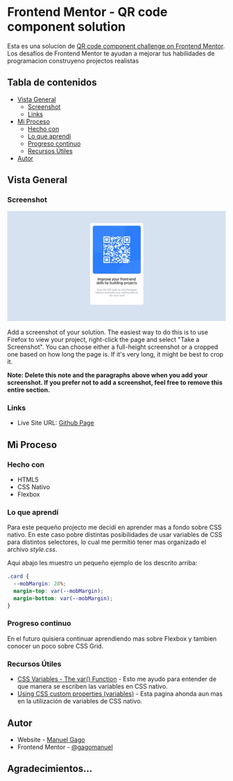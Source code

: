 # Frontend Mentor - QR code component solution

Esta es una solucion de [QR code component challenge on Frontend Mentor](https://www.frontendmentor.io/challenges/qr-code-component-iux_sIO_H). Los desafíos de Frontend Mentor te ayudan a mejorar tus habilidades de programacion construyeno projectos realistas

## Tabla de contenidos

- [Vista General](#vista-general)
  - [Screenshot](#screenshot)
  - [Links](#links)
- [Mi Proceso](#mi-proceso)
  - [Hecho con](#hecho-con)
  - [Lo que aprendí](#lo-que-aprendí)
  - [Progreso continuo](#progreso-continuo)
  - [Recursos Útiles](#recursos-útiles)
- [Autor](#autor)


## Vista General

### Screenshot

![Screenshot de versión Desktop](./screenshot.jpg)

Add a screenshot of your solution. The easiest way to do this is to use Firefox to view your project, right-click the page and select "Take a Screenshot". You can choose either a full-height screenshot or a cropped one based on how long the page is. If it's very long, it might be best to crop it.



**Note: Delete this note and the paragraphs above when you add your screenshot. If you prefer not to add a screenshot, feel free to remove this entire section.**

### Links

- Live Site URL: [Github Page](https://gagomanuel.github.io/FEM--QR-code/)

## Mi Proceso

### Hecho con

- HTML5
- CSS Nativo
- Flexbox

### Lo que aprendí

Para este pequeño projecto me decidí en aprender mas a fondo sobre CSS nativo. En este caso pobre distintas posibilidades de usar variables de CSS para distintos selectores, lo cual me permitió tener mas organizado el archivo *style.css*.

Aqui abajo les muestro un pequeño ejemplo de los descrito arriba:

```css
.card {
  --mobMargin: 28%;
  margin-top: var(--mobMargin);
  margin-bottom: var(--mobMargin);
}
```

### Progreso continuo

En el futuro quisiera continuar aprendiendo mas sobre Flexbox y tambien conocer un poco sobre CSS Grid.

### Recursos Útiles

- [CSS Variables - The var() Function](https://www.w3schools.com/css/css3_variables.asp) - Esto me ayudo para entender de que manera se escriben las variables en CSS nativo.
- [Using CSS custom properties (variables)](https://developer.mozilla.org/en-US/docs/Web/CSS/Using_CSS_custom_properties) - Esta pagina ahonda aun mas en la utilización de variables de CSS nativo.


## Autor

- Website - [Manuel Gago](https://bio.link/gagomanuel)
- Frontend Mentor - [@gagomanuel](https://www.frontendmentor.io/profile/gagomanuel)

## Agradecimientos...